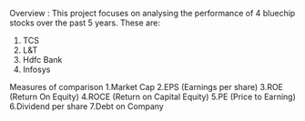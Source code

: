 Overview :
This project focuses on analysing the performance of 4 bluechip stocks over the past 5 years. These are:
1. TCS
2. L&T
3. Hdfc Bank
4. Infosys

Measures of comparison
1.Market Cap
2.EPS (Earnings per share)
3.ROE (Return On Equity)
4.ROCE (Return on Capital Equity)
5.PE (Price to Earning)
6.Dividend per share
7.Debt on Company
